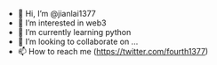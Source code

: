 - 👋 Hi, I’m @jianlai1377
- 👀 I’m interested in web3
- 🌱 I’m currently learning python
- 💞️ I’m looking to collaborate on ...
- 📫 How to reach me (https://twitter.com/fourth1377)

<!---
jianlai1377/jianlai1377 is a ✨ special ✨ repository because its `README.md` (this file) appears on your GitHub profile.
You can click the Preview link to take a look at your changes.
--->
